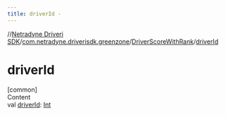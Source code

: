 ```yaml
---
title: driverId -
---
```

//[Netradyne Driveri SDK](../../index.md)/[com.netradyne.driverisdk.greenzone](../index.md)/[DriverScoreWithRank](index.md)/[driverId](driver-id.md)



# driverId  
[common]  
Content  
val [driverId](driver-id.md): [Int](https://kotlinlang.org/api/latest/jvm/stdlib/kotlin/-int/index.html)  



